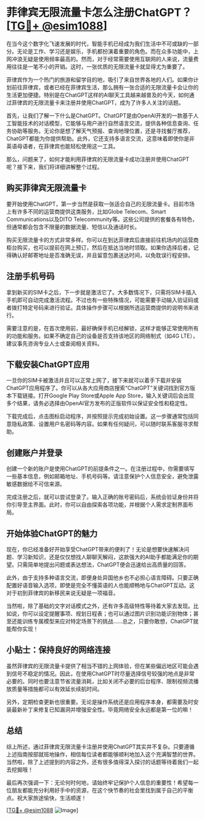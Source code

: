 # 菲律宾无限流量卡怎么注册ChatGPT？[[TG💪+ @esim1088](https://t.me/s/esim1088)]

在当今这个数字化飞速发展的时代，智能手机已经成为我们生活中不可或缺的一部分。无论是工作、学习还是娱乐，手机都扮演着重要的角色。而在众多功能中，上网冲浪无疑是使用频率最高的。然而，对于经常需要使用互联网的人来说，流量费用往往是一笔不小的开销。这时，一张优质的无限流量卡就显得尤为重要了。

菲律宾作为一个热门的旅游和留学目的地，吸引了来自世界各地的人们。如果你计划前往菲律宾，或者已经在菲律宾生活，那么拥有一张合适的无限流量卡会让你的生活更加便捷。特别是在ChatGPT这样的AI聊天工具越来越普及的今天，如何通过菲律宾的无限流量卡来注册并使用ChatGPT，成为了许多人关注的话题。

首先，让我们了解一下什么是ChatGPT。ChatGPT是由OpenAI开发的一款基于人工智能技术的对话模型，它能够与用户进行自然语言交流，提供各种信息查询、任务协助等服务。无论你是想了解天气预报、查询地理位置，还是寻找餐厅推荐，ChatGPT都能为你提供帮助。此外，它还支持多语言交流，这意味着即使你是非英语母语者，在菲律宾也能轻松使用这一工具。

那么，问题来了，如何才能利用菲律宾的无限流量卡成功注册并使用ChatGPT呢？接下来，我们将详细讲解整个过程。

## 购买菲律宾无限流量卡

要开始使用ChatGPT，第一步当然是获取一张适合自己的无限流量卡。目前市场上有许多不同的运营商提供这类服务，比如Globe Telecom、Smart Communications以及DITO Telecommunity等。这些公司提供的套餐各有特色，但通常都会包含不限量的数据流量、短信以及通话时长。

购买无限流量卡的方式非常多样。你可以在到达菲律宾后直接前往机场内的运营商柜台购买，也可以提前在网上预订，然后在抵达当地时领取。如果你选择后者，记得确认好邮寄地址是否准确无误，并且留意包裹送达时间，以免耽误行程安排。

## 注册手机号码

拿到新买的SIM卡之后，下一步就是激活它了。大多数情况下，只需将SIM卡插入手机即可自动完成激活流程。不过也有一些特殊情况，可能需要手动输入验证码或者拨打特定号码来进行验证。具体操作步骤可以根据所选运营商提供的说明书来进行。

需要注意的是，在首次使用前，最好确保手机已经解锁，这样才能够正常使用所有的功能和服务。如果不确定自己的设备是否支持该地区的网络制式（如4G LTE），建议事先咨询专业人士或查阅相关资料。

## 下载安装ChatGPT应用

一旦你的SIM卡被激活并且可以正常上网了，接下来就可以着手下载并安装ChatGPT应用程序了。你可以从各大应用商店搜索“ChatGPT”关键词找到官方版本下载链接。打开Google Play Store或Apple App Store，输入关键词后会出现多个结果，请务必选择由OpenAI官方发布的正版软件以保证安全性和稳定性。

下载完成后，点击图标启动程序，并按照提示完成初始设置。这一步骤通常包括同意隐私政策、设置用户名密码等内容。如果有任何疑问，可以随时联系客服寻求帮助。

## 创建账户并登录

创建一个新的账户是使用ChatGPT的前提条件之一。在注册过程中，你需要填写一些基本信息，例如邮箱地址、手机号码等。请注意保护个人信息安全，避免泄露敏感数据给不可信来源。

完成注册之后，就可以尝试登录了。输入正确的账号密码后，系统会验证身份并将你引导至主界面。此时，你可以自由探索各项功能，并根据个人需求定制界面布局。

## 开始体验ChatGPT的魅力

现在，你已经准备好开始享受ChatGPT带来的便利了！无论是想要快速解决问题、学习新知识，还是仅仅想找人聊聊天解闷，这款强大的AI助手都能满足你的期望。只需简单地提出问题或表达想法，ChatGPT便会迅速给出高质量的回答。

此外，由于支持多种语言交流，即便身处异国他乡也不必担心语言障碍。只要正确配置好语音输入选项，即使是完全不懂英语的人也能顺畅地与ChatGPT互动。这对于初到菲律宾的新移民来说无疑是一项福音。

当然啦，除了基础的文字对话模式之外，还有许多高级特性等待着大家去发现。比如说，你可以设定提醒事项、规划日程表；也可以通过图片识别功能识别物体；甚至还能训练专属模型来应对特定场景下的挑战……总之，只要你敢想，ChatGPT就能帮你实现！

## 小贴士：保持良好的网络连接

虽然菲律宾的无限流量卡提供了相当不错的上网体验，但在某些偏远地区可能会遇到信号不稳定的情况。因此，在使用ChatGPT时尽量选择信号较强的地点是非常必要的。同时也要注意节省流量消耗，比如关闭不必要的后台程序、限制视频流播放质量等措施都可以有效延长续航时间。

另外，定期检查更新也很重要。无论是操作系统还是应用程序本身，都需要及时安装最新补丁来修复已知漏洞并增强安全性。毕竟网络安全永远都是第一位的嘛！

## 总结

综上所述，通过菲律宾无限流量卡注册并使用ChatGPT其实并不复杂。只要遵循上述指南按部就班地操作，相信每位读者都能够顺利地加入这个充满智慧的世界。当然啦，除了上述提到的内容之外，还有很多值得深入探讨的话题等待着我们一起去挖掘哦！

最后再次强调一下：无论何时何地，请始终牢记保护个人信息的重要性！希望每一位朋友都能充分利用好手中的资源，在这个快节奏的社会里找到属于自己的平衡点。祝大家旅途愉快，生活顺遂！

[[TG💪+ @esim1088](https://t.me/s/esim1088) ![Image](https://i.postimg.cc/4NQfJmqS/Snipaste-2025-05-13-00-14-12.png)]